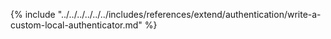 {% include "../../../../../../includes/references/extend/authentication/write-a-custom-local-authenticator.md" %}